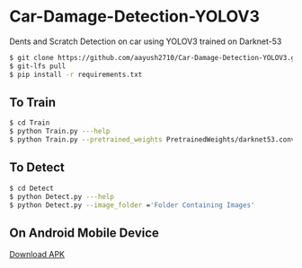 # Car-Damage-Detection-YOLOV3
Dents and Scratch Detection on car using YOLOV3 trained on Darknet-53

```sh
$ git clone https://github.com/aayush2710/Car-Damage-Detection-YOLOV3.git
$ git-lfs pull
$ pip install -r requirements.txt
```
## To Train
```sh
$ cd Train
$ python Train.py ---help
$ python Train.py --pretrained_weights PretrainedWeights/darknet53.conv.74 #Train using default settings
```
## To Detect
```sh
$ cd Detect
$ python Detect.py ---help
$ python Detect.py --image_folder ='Folder Containing Images'
```
## On Android Mobile Device
[Download APK](https://github.com/aayush2710/Car-Damage-Detection-YOLOV3/releases/download/v1.0/app-release.apk)

